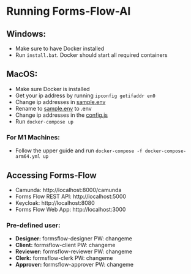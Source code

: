 # Running Forms-Flow-AI

## Windows:

- Make sure to have Docker installed
- Run `install.bat`. Docker should start all required containers

## MacOS:

- Make sure Docker is installed
- Get your ip address by running `ipconfig getifaddr en0`
- Change ip addresses in [sample.env](./docker-compose/sample.env)
- Rename to [sample.env](./docker-compose/sample.env) to .env
- Change ip addresses in the [config.js](./docker-compose/configuration/config.js)
- Run `docker-compose up`

### For M1 Machines:

- Follow the upper guide and run `docker-compose -f docker-compose-arm64.yml up`

## Accessing Forms-Flow

- Camunda: http://localhost:8000/camunda
- Forms Flow REST API: http://localhost:5000
- Keycloak:  http://localhost:8080
- Forms Flow Web App:  http://localhost:3000

### Pre-defined user:

- **Designer:** formsflow-designer PW: changeme
- **Client:** formsflow-client PW: changeme
- **Reviewer:**    formsflow-reviewer PW: changeme
- **Clerk:**    formsflow-clerk PW: changeme
- **Approver:**    formsflow-approver PW: changeme	
